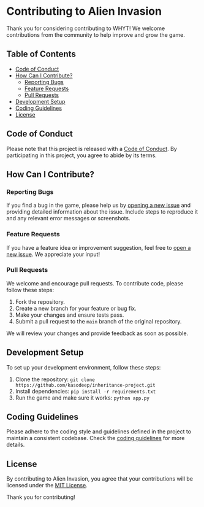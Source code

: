 # Contributing to Alien Invasion

Thank you for considering contributing to WHYT! We welcome contributions from the community to help improve and grow the game.

## Table of Contents
- [Code of Conduct](#code-of-conduct)
- [How Can I Contribute?](#how-can-i-contribute)
  - [Reporting Bugs](#reporting-bugs)
  - [Feature Requests](#feature-requests)
  - [Pull Requests](#pull-requests)
- [Development Setup](#development-setup)
- [Coding Guidelines](#coding-guidelines)
- [License](#license)

## Code of Conduct

Please note that this project is released with a [Code of Conduct](CODE_OF_CONDUCT.md). By participating in this project, you agree to abide by its terms.

## How Can I Contribute?

### Reporting Bugs

If you find a bug in the game, please help us by [opening a new issue](https://github.com/nishitkekane/PD_Lab_Project/issues/new?assignees=&labels=bug&template=bug_report.md&title=) and providing detailed information about the issue. Include steps to reproduce it and any relevant error messages or screenshots.

### Feature Requests

If you have a feature idea or improvement suggestion, feel free to [open a new issue](https://github.com/nishitkekane/PD_Lab_Project/issues/new?assignees=&labels=enhancement&template=feature_request.md&title=). We appreciate your input!

### Pull Requests

We welcome and encourage pull requests. To contribute code, please follow these steps:

1. Fork the repository.
2. Create a new branch for your feature or bug fix.
3. Make your changes and ensure tests pass.
4. Submit a pull request to the `main` branch of the original repository.

We will review your changes and provide feedback as soon as possible.

## Development Setup

To set up your development environment, follow these steps:

1. Clone the repository: `git clone https://github.com/kasodeep/inheritance-project.git`
2. Install dependencies: `pip install -r requirements.txt`
3. Run the game and make sure it works: `python app.py`

## Coding Guidelines

Please adhere to the coding style and guidelines defined in the project to maintain a consistent codebase. Check the [coding guidelines](CONTRIBUTING.md) for more details.

## License

By contributing to Alien Invasion, you agree that your contributions will be licensed under the [MIT License](LICENSE).

Thank you for contributing!
